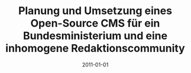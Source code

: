 ---
abstract: ''
authors:
- Christoph Ebner
date: '2011-01-01'
featured: false
links:
- name: Publik
  url: https://publik.tuwien.ac.at/showentry.php?ID=206016&lang=1
publication_types:
- '7'
publishDate: '2011-01-01'
title: Planung und Umsetzung eines Open-Source CMS für ein Bundesministerium und eine
  inhomogene Redaktionscommunity
url_pdf: ''
---